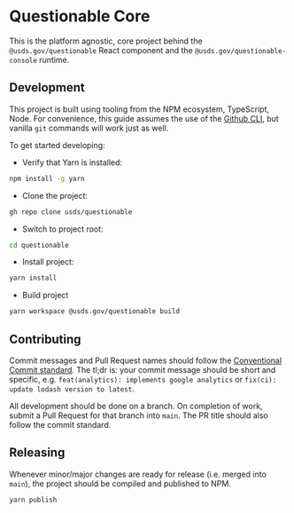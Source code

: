 # Questionable Core

This is the platform agnostic, core project behind the `@usds.gov/questionable` React component and the `@usds.gov/questionable-console` runtime.

## Development

This project is built using tooling from the NPM ecosystem, TypeScript, Node. For convenience, this guide assumes the use of the [Github CLI](https://cli.github.com/), but vanilla `git` commands will work just as well. 

To get started developing:

- Verify that Yarn is installed:

```sh
npm install -g yarn
```

- Clone the project:

```sh
gh repo clone usds/questionable
```

- Switch to project root:

```sh
cd questionable
```

- Install project:

```sh
yarn install
```

- Build project

```sh
yarn workspace @usds.gov/questionable build
```

## Contributing

Commit messages and Pull Request names should follow the [Conventional Commit standard](https://www.conventionalcommits.org/en/v1.0.0/). The tl;dr is: your commit message should be short and specific, e.g. `feat(analytics): implements google analytics` or `fix(ci): update lodash version to latest`. 

All development should be done on a branch. On completion of work, submit a Pull Request for that branch into `main`. The PR title should also follow the commit standard.

## Releasing

Whenever minor/major changes are ready for release (i.e. merged into `main`), the project should be compiled and published to NPM.

```sh
yarn publish
```
